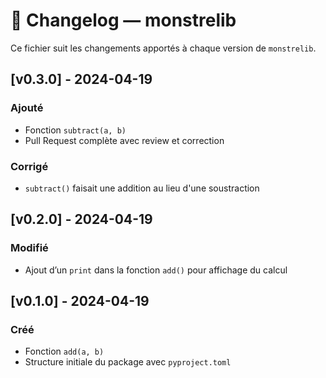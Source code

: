 # 🧾 Changelog — monstrelib

Ce fichier suit les changements apportés à chaque version de `monstrelib`.

## [v0.3.0] - 2024-04-19
### Ajouté
- Fonction `subtract(a, b)`
- Pull Request complète avec review et correction

### Corrigé
- `subtract()` faisait une addition au lieu d'une soustraction

## [v0.2.0] - 2024-04-19
### Modifié
- Ajout d’un `print` dans la fonction `add()` pour affichage du calcul

## [v0.1.0] - 2024-04-19
### Créé
- Fonction `add(a, b)`
- Structure initiale du package avec `pyproject.toml`
